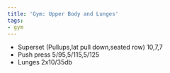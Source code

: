 ```yaml
---
title: 'Gym: Upper Body and Lunges'
tags:
- gym
---
```


- Superset (Pullups,lat pull down,seated row) 10,7,7
- Push press 5/95,5/115,5/125
- Lunges 2x10/35db
